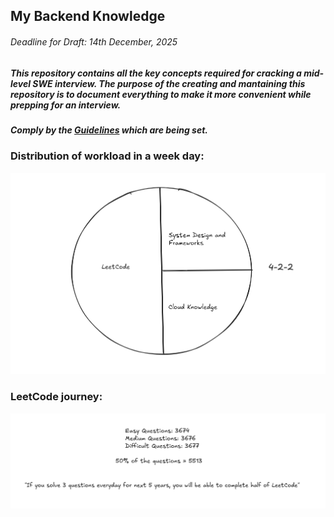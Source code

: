 ## My Backend Knowledge

###### Deadline for Draft: 14th December, 2025

##### This repository contains all the key concepts required for cracking a mid-level SWE interview. The purpose of the creating and mantaining this repository is to document everything to make it more convenient while prepping for an interview.

##### Comply by the [Guidelines](./Guidelines.md) which are being set.

### Distribution of workload in a week day:
![Pie](/assets/images/ss3.png)

### LeetCode journey:
![Stat](/assets//images/ss4.png)
